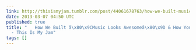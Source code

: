 ```yaml
---
link: http://thisismyjam.tumblr.com/post/44061678763/how-we-built-music-looks-awesome-how-you-can-join
date: 2013-03-07 04:50 UTC
published: true
title: "   How We Built â\x80\x9CMusic Looks Awesomeâ\x80\x9D & How You Can Join In
  - This Is My Jam"
tags: []
---
```



